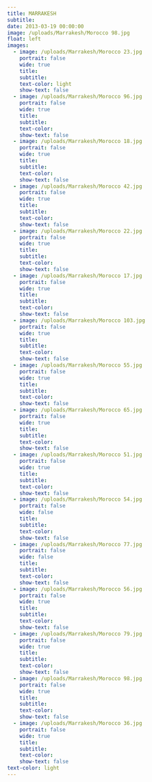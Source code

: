 ```yaml
---
title: MARRAKESH
subtitle:
date: 2013-03-19 00:00:00
image: /uploads/Marrakesh/Morocco 98.jpg
float: left
images:
  - image: /uploads/Marrakesh/Morocco 23.jpg
    portrait: false
    wide: true
    title:
    subtitle:
    text-color: light
    show-text: false
  - image: /uploads/Marrakesh/Morocco 96.jpg
    portrait: false
    wide: true
    title:
    subtitle:
    text-color:
    show-text: false
  - image: /uploads/Marrakesh/Morocco 18.jpg
    portrait: false
    wide: true
    title:
    subtitle:
    text-color:
    show-text: false
  - image: /uploads/Marrakesh/Morocco 42.jpg
    portrait: false
    wide: true
    title:
    subtitle:
    text-color:
    show-text: false
  - image: /uploads/Marrakesh/Morocco 22.jpg
    portrait: false
    wide: true
    title:
    subtitle:
    text-color:
    show-text: false
  - image: /uploads/Marrakesh/Morocco 17.jpg
    portrait: false
    wide: true
    title:
    subtitle:
    text-color:
    show-text: false
  - image: /uploads/Marrakesh/Morocco 103.jpg
    portrait: false
    wide: true
    title:
    subtitle:
    text-color:
    show-text: false
  - image: /uploads/Marrakesh/Morocco 55.jpg
    portrait: false
    wide: true
    title:
    subtitle:
    text-color:
    show-text: false
  - image: /uploads/Marrakesh/Morocco 65.jpg
    portrait: false
    wide: true
    title:
    subtitle:
    text-color:
    show-text: false
  - image: /uploads/Marrakesh/Morocco 51.jpg
    portrait: false
    wide: true
    title:
    subtitle:
    text-color:
    show-text: false
  - image: /uploads/Marrakesh/Morocco 54.jpg
    portrait: false
    wide: false
    title:
    subtitle:
    text-color:
    show-text: false
  - image: /uploads/Marrakesh/Morocco 77.jpg
    portrait: false
    wide: false
    title:
    subtitle:
    text-color:
    show-text: false
  - image: /uploads/Marrakesh/Morocco 56.jpg
    portrait: false
    wide: true
    title:
    subtitle:
    text-color:
    show-text: false
  - image: /uploads/Marrakesh/Morocco 79.jpg
    portrait: false
    wide: true
    title:
    subtitle:
    text-color:
    show-text: false
  - image: /uploads/Marrakesh/Morocco 98.jpg
    portrait: false
    wide: true
    title:
    subtitle:
    text-color:
    show-text: false
  - image: /uploads/Marrakesh/Morocco 36.jpg
    portrait: false
    wide: true
    title:
    subtitle:
    text-color:
    show-text: false
text-color: light
---
```



